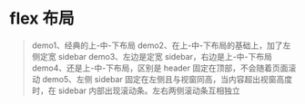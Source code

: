 # flex 布局
> demo1、经典的上-中-下布局
> demo2、在上-中-下布局的基础上，加了左侧定宽 sidebar
> demo3、左边是定宽 sidebar，右边是上-中-下布局
> demo4、还是上-中-下布局，区别是 header 固定在顶部，不会随着页面滚动
> demo5、左侧 sidebar 固定在左侧且与视窗同高，当内容超出视窗高度时，在 sidebar 内部出现滚动条。左右两侧滚动条互相独立
